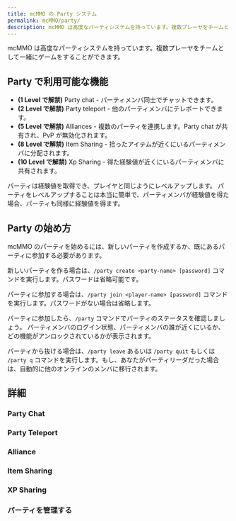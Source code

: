 ```yaml
---
title: mcMMO の Party システム
permalink: mcMMO/party/
description: mcMMO は高度なパーティシステムを持っています。複数プレーヤをチームとして一緒にゲームをすることができます。
---
```


mcMMO は高度なパーティシステムを持っています。複数プレーヤをチームとして一緒にゲームをすることができます。

## Party で利用可能な機能

* **(1 Level で解禁)** Party chat - パーティメンバ同士でチャットできます。
* **(2 Level で解禁)** Party teleport - 他のパーティメンバにテレポートできます。
* **(5 Level で解禁)** Alliances - 複数のパーティを連携します。Party chat が共有され、PvP が無効化されます。
* **(8 Level で解禁)** Item Sharing - 拾ったアイテムが近くにいるパーティメンバに分配されます。
* **(10 Level で解禁)** Xp Sharing - 得た経験値が近くにいるパーティメンバに共有されます。

パーティは経験値を取得でき、プレイヤと同じようにレベルアップします。
パーティをレベルアップすることは本当に簡単で、パーティメンバが経験値を得た場合、パーティも同様に経験値を得ます。

## Party の始め方

mcMMO のパーティを始めるには、新しいパーティを作成するか、既にあるパーティに参加する必要があります。

新しいパーティを作る場合は、`/party create <party-name> [password]` コマンドを実行します。パスワードは省略可能です。

パーティに参加する場合は、`/party join <player-name> [password]` コマンドを実行します。パスワードがない場合は省略します。

パーティに参加したら、`/party` コマンドでパーティのステータスを確認しましょう。
パーティメンバのログイン状態、パーティメンバの誰が近くにいるか、どの機能がアンロックされているかが表示されます。

パーティから抜ける場合は、`/party leave` あるいは `/party quit` もしくは `/party q` コマンドを実行します。もし、あなたがパーティリーダだった場合は、自動的に他のオンラインのメンバに移行されます。

## 詳細

### Party Chat

### Party Teleport

### Alliance

### Item Sharing

### XP Sharing

### パーティを管理する
